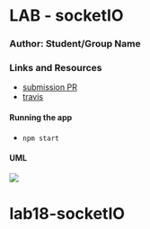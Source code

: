 # LAB - socketIO

### Author: Student/Group Name

### Links and Resources
* [submission PR](http://xyz.com)
* [travis](http://xyz.com)

#### Running the app
* `npm start`

#### UML
![](./assets/----.jpg)
# lab18-socketIO
